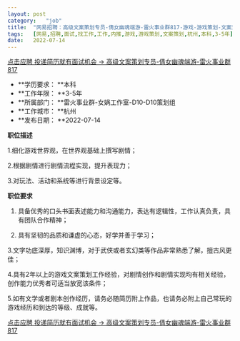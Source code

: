 ```yaml
---
layout:	post
category:	"job"
title:	"网易招聘：高级文案策划专员-倩女幽魂端游-雷火事业群817-游戏-游戏策划-文案策划-杭州本科3-5年"
tags:	[网易,招聘,面试,找工作,工作,内推,游戏,游戏策划,文案策划,杭州,本科,3-5年]
date:	2022-07-14
---
```


[点击应聘 投递简历就有面试机会 ->  高级文案策划专员-倩女幽魂端游-雷火事业群817](http://mobile.bole.netease.com/bole/boleDetail?id=40613&employeeId=346f03c3cda5f04c&key=all)



- **学历要求： **本科
- **工作年限： **3-5年
- **所属部门： **雷火事业群-女娲工作室-D10-D10策划组
- **工作城市： **杭州
- **发布日期： **2022-07-14



**职位描述**

1.细化游戏世界观，在世界观基础上撰写剧情；

2.根据剧情进行剧情流程实现，提升表现力；

3.对玩法、活动和系统等进行背景设定等。



**职位要求**

1. 具备优秀的口头书面表述能力和沟通能力，表达有逻辑性，工作认真负责，具有团队合作精神；

2. 具有坚韧的品质和谦虚的心态，好学并善于学习；

3.文字功底深厚，知识渊博，对于武侠或者玄幻类等作品非常熟悉了解，擅古风更佳；

4.具有2年以上的游戏文案策划工作经验，对剧情创作和剧情实现均有相关经验，创作能力优秀者可适当放宽该条件；

5.如有文学或者剧本创作经历，请务必随简历附上作品，也请务必附上自己常玩的游戏经历和到达的等级、成就等。



[点击应聘 投递简历就有面试机会 ->  高级文案策划专员-倩女幽魂端游-雷火事业群817](http://mobile.bole.netease.com/bole/boleDetail?id=40613&employeeId=346f03c3cda5f04c&key=all)